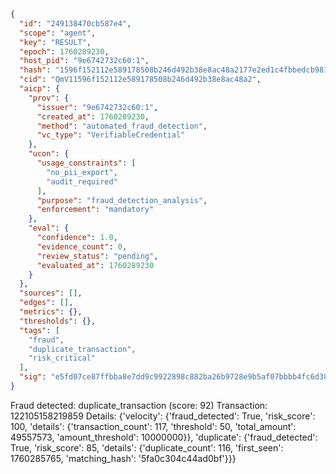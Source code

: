 ```json
{
  "id": "249138470cb587e4",
  "scope": "agent",
  "key": "RESULT",
  "epoch": 1760289230,
  "host_pid": "9e6742732c60:1",
  "hash": "1596f152112e589178508b246d492b38e8ac48a2177e2ed1c4fbbedcb981ee47",
  "cid": "QmV11596f152112e589178508b246d492b38e8ac48a2",
  "aicp": {
    "prov": {
      "issuer": "9e6742732c60:1",
      "created_at": 1760289230,
      "method": "automated_fraud_detection",
      "vc_type": "VerifiableCredential"
    },
    "ucon": {
      "usage_constraints": [
        "no_pii_export",
        "audit_required"
      ],
      "purpose": "fraud_detection_analysis",
      "enforcement": "mandatory"
    },
    "eval": {
      "confidence": 1.0,
      "evidence_count": 0,
      "review_status": "pending",
      "evaluated_at": 1760289230
    }
  },
  "sources": [],
  "edges": [],
  "metrics": {},
  "thresholds": {},
  "tags": [
    "fraud",
    "duplicate_transaction",
    "risk_critical"
  ],
  "sig": "e5fd07ce87ffbba8e7dd9c9922898c882ba26b9728e9b5af07bbbb4fc6d38bb3"
}
```

Fraud detected: duplicate_transaction (score: 92)
Transaction: 122105158219859
Details: {'velocity': {'fraud_detected': True, 'risk_score': 100, 'details': {'transaction_count': 117, 'threshold': 50, 'total_amount': 49557573, 'amount_threshold': 10000000}}, 'duplicate': {'fraud_detected': True, 'risk_score': 85, 'details': {'duplicate_count': 116, 'first_seen': 1760285765, 'matching_hash': '5fa0c304c44ad0bf'}}}